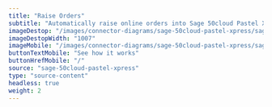 ```yaml
---
title: "Raise Orders"
subtitle: "Automatically raise online orders into Sage 50cloud Pastel Xpress as an invoice or sales order."
imageDestop: "/images/connector-diagrams/sage-50cloud-pastel-xpress/sage-50cloud-pastel-xpress-2-desk.svg"
imageDestopWidth: "1007"
imageMobile: "/images/connector-diagrams/sage-50cloud-pastel-xpress/sage-50cloud-pastel-xpress-2-mobile.svg"
buttonTextMobile: "See how it works"
buttonHrefMobile: "/" 
source: "sage-50cloud-pastel-xpress"
type: "source-content"
headless: true
weight: 2
---
```

